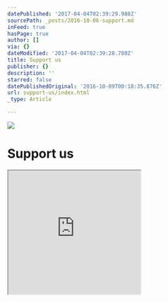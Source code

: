 ```yaml
---
datePublished: '2017-04-04T02:39:29.988Z'
sourcePath: _posts/2016-10-06-support.md
inFeed: true
hasPage: true
author: []
via: {}
dateModified: '2017-04-04T02:39:28.780Z'
title: Support us
publisher: {}
description: ''
starred: false
datePublishedOriginal: '2016-10-09T00:18:35.876Z'
url: support-us/index.html
_type: Article

---
```

![](https://imgflo.herokuapp.com/graph/2b2431f8e7ba7b0/72cf7928ed1d9f9c298879239b126d29/croprotate.jpg?cropheight=2591&cropwidth=3872&degrees=0&input=https%3A%2F%2Fthe-grid-user-content.s3-us-west-2.amazonaws.com%2F15db3d51-f7be-4498-8840-81f2fa5dea93.jpg&x=0&y=0)

# Support us

<iframe src="https://the-grid.github.io/ed-userhtml/?g=eJyNUU1LAzEQvfdXjDnbRikISrcHqwhaoaAF6WXJJtPd0c0Hyazb_femLSKKiIeBN4f3xZttfbSgNJN3hWiYQ7qSsu_7SVBDUO1Eeyt1TeOKnOyxSjoKsMiNN4UIPrEAVrFGLkTJPoj5aEYudAw8BMyCZAw6AU7Z_GlrBLyrtsu4TOOdbkm__U1psgWasuqYvSvpiz-9mC5vN9c3i8uH-_VPDbKqRgEp6t86-eoVNadDNXTl-kk-vkiSFbv9lcY7xbhYlMu7SU1bAZWPBmMhzj5Dpa6ylJurNtdeqWGlWhjDc4OQ1BbjKaBKhBF6NQB7yK7gXUsOTw5BbX1kflP-d1aSeQMZaIftMV5PhptCnAtokOqG9zDbyP2y89EHAO-jDw" height="280" style=""></iframe>